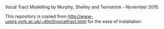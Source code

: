 Vocal Tract Modelling by Murphy, Shelley and Ternström - November 2015.

This repository is copied from http://www-users.york.ac.uk/~dtm3/vocaltract.html for the ease of installation.
